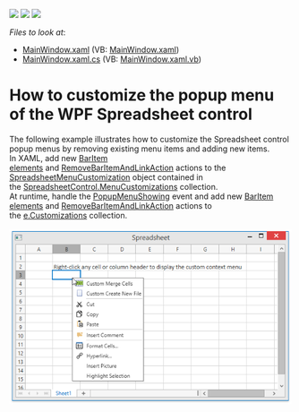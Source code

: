 <!-- default badges list -->
![](https://img.shields.io/endpoint?url=https://codecentral.devexpress.com/api/v1/VersionRange/128612758/21.2.6%2B)
[![](https://img.shields.io/badge/Open_in_DevExpress_Support_Center-FF7200?style=flat-square&logo=DevExpress&logoColor=white)](https://supportcenter.devexpress.com/ticket/details/E5147)
[![](https://img.shields.io/badge/📖_How_to_use_DevExpress_Examples-e9f6fc?style=flat-square)](https://docs.devexpress.com/GeneralInformation/403183)
<!-- default badges end -->
<!-- default file list -->
*Files to look at*:

* [MainWindow.xaml](./CS/MenuCustomization/MainWindow.xaml) (VB: [MainWindow.xaml](./VB/MenuCustomization/MainWindow.xaml))
* [MainWindow.xaml.cs](./CS/MenuCustomization/MainWindow.xaml.cs) (VB: [MainWindow.xaml.vb](./VB/MenuCustomization/MainWindow.xaml.vb))
<!-- default file list end -->
# How to customize the popup menu of the WPF Spreadsheet control


<p>The following example illustrates how to customize the Spreadsheet control popup menus by removing existing menu items and adding new items.<br>In XAML, add new <a href="http://help.devexpress.com/#WPF/clsDevExpressXpfBarsBarItemtopic">BarItem elements</a> and <a href="http://help.devexpress.com/#WPF/clsDevExpressXpfBarsRemoveBarItemAndLinkActiontopic">RemoveBarItemAndLinkAction</a> actions to the <a href="http://help.devexpress.com/#WPF/clsDevExpressXpfSpreadsheetMenuSpreadsheetMenuCustomizationtopic">SpreadsheetMenuCustomization</a> object contained in the <a href="http://help.devexpress.com/#WPF/DevExpressXpfSpreadsheetSpreadsheetControl_MenuCustomizationstopic">SpreadsheetControl.MenuCustomizations</a> collection.<br>At runtime, handle the <a href="http://help.devexpress.com/#WPF/DevExpressXpfSpreadsheetSpreadsheetControl_PopupMenuShowingtopic">PopupMenuShowing</a> event and add new <a href="http://help.devexpress.com/#WPF/clsDevExpressXpfBarsBarItemtopic">BarItem elements</a> and <a href="http://help.devexpress.com/#WPF/clsDevExpressXpfBarsRemoveBarItemAndLinkActiontopic">RemoveBarItemAndLinkAction</a> actions to the <a href="http://help.devexpress.com/#WPF/DevExpressXpfSpreadsheetMenuPopupMenuShowingEventArgs_Customizationstopic">e.Customizations</a> collection.<br><br><img src="https://raw.githubusercontent.com/DevExpress-Examples/how-to-customize-the-popup-menu-of-the-wpf-spreadsheet-control-e5147/15.2.4+/media/fbd0f7df-38f2-4d1d-82ef-a662af9ac426.png"></p>

<br/>


